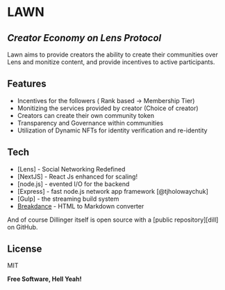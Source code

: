 # LAWN
## _Creator Economy on Lens Protocol_


Lawn aims to provide creators the ability to create their communities over Lens and monitize content, and provide incentives to active participants.

## Features

- Incentives for the followers ( Rank based -> Membership Tier)
- Monitizing the services provided by creator (Choice of creator)
- Creators can create their own community token
- Transparency and Governance within communities
- Utilization of Dynamic NFTs for identity verification and re-identity


## Tech

- [Lens] - Social Networking Redefined
- [NextJS] - React Js enhanced for scaling!
- [node.js] - evented I/O for the backend
- [Express] - fast node.js network app framework [@tjholowaychuk]
- [Gulp] - the streaming build system
- [Breakdance](https://breakdance.github.io/breakdance/) - HTML
to Markdown converter

And of course Dillinger itself is open source with a [public repository][dill]
 on GitHub.



## License

MIT

**Free Software, Hell Yeah!**



